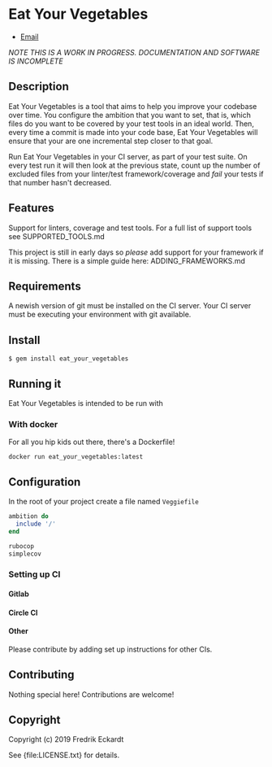 # Eat Your Vegetables

* [Email](mailto:cfeckardt@gmail.com)

_NOTE THIS IS A WORK IN PROGRESS. DOCUMENTATION AND SOFTWARE IS INCOMPLETE_

## Description
Eat Your Vegetables is a tool that aims to help you improve your codebase over
time. You configure the ambition that you want to set, that is, which files do
you want to be covered by your test tools in an ideal world. Then, every time a
commit is made into your code base, Eat Your Vegetables will ensure that your
are one incremental step closer to that goal.

Run Eat Your Vegetables in your CI server, as part of your test suite. On every
test run it will then look at the previous state, count up the number of
excluded files from your linter/test framework/coverage and _fail_ your tests if
that number hasn't decreased.

## Features
Support for linters, coverage and test tools. For a full list of support tools
see SUPPORTED_TOOLS.md

This project is still in early days so _please_ add support for your framework
if it is missing. There is a simple guide here: ADDING_FRAMEWORKS.md

## Requirements

A newish version of git must be installed on the CI server. Your CI server must
be executing your environment with git available.

## Install

    $ gem install eat_your_vegetables

## Running it

Eat Your Vegetables is intended to be run with

### With docker
For all you hip kids out there, there's a Dockerfile!

`docker run eat_your_vegetables:latest`

## Configuration

In the root of your project create a file named `Veggiefile`

```ruby
ambition do
  include '/'
end

rubocop
simplecov
```

### Setting up CI

#### Gitlab

#### Circle CI

#### Other

Please contribute by adding set up instructions for other CIs.

## Contributing

Nothing special here! Contributions are welcome!

## Copyright

Copyright (c) 2019 Fredrik Eckardt

See {file:LICENSE.txt} for details.
